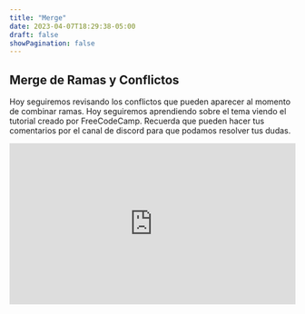 ```yaml
---
title: "Merge"
date: 2023-04-07T18:29:38-05:00
draft: false
showPagination: false
---
```


## Merge de Ramas y Conflictos

Hoy seguiremos revisando los conflictos que pueden aparecer al momento de combinar ramas. Hoy seguiremos aprendiendo sobre el tema viendo el tutorial creado por FreeCodeCamp. Recuerda que pueden hacer tus comentarios por el canal de discord para que podamos resolver tus dudas.

<!-- 20 minutos -->
<div style="position: relative; padding-bottom: 56.25%; height: 0; overflow: hidden;">
  <iframe style="position: absolute; top: 0; left: 0; width: 100%; height: 100%; border:0;" src="https://www.youtube.com/embed/mBYSUUnMt9M?start=7737&end=8927" title="YouTube video player" frameborder="0" allow="accelerometer; autoplay; clipboard-write; encrypted-media; gyroscope; picture-in-picture; web-share" allowfullscreen></iframe>
</div>